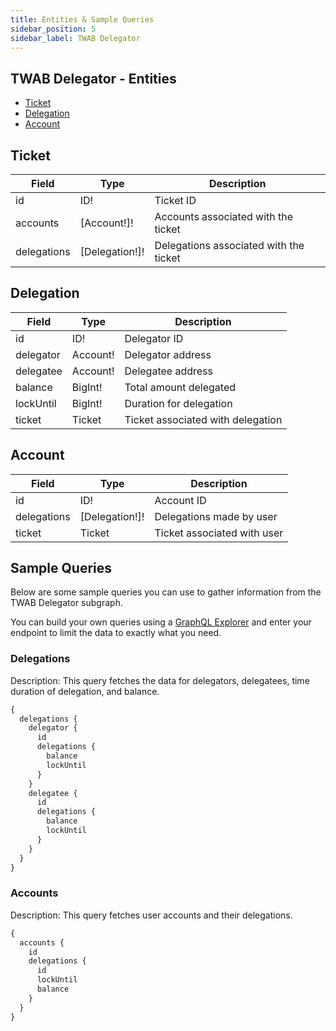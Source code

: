 ```yaml
---
title: Entities & Sample Queries
sidebar_position: 5
sidebar_label: TWAB Delegator
---
```


## TWAB Delegator - Entities

- [Ticket](#ticket)
- [Delegation](#delegation)
- [Account](#account)

## Ticket

| Field       | Type           | Description                            |
| ----------- | -------------- | -------------------------------------- |
| id          | ID!            | Ticket ID                              |
| accounts    | [Account!]!    | Accounts associated with the ticket    |
| delegations | [Delegation!]! | Delegations associated with the ticket |

## Delegation

| Field     | Type     | Description                       |
| --------- | -------- | --------------------------------- |
| id        | ID!      | Delegator ID                      |
| delegator | Account! | Delegator address                 |
| delegatee | Account! | Delegatee address                 |
| balance   | BigInt!  | Total amount delegated            |
| lockUntil | BigInt!  | Duration for delegation           |
| ticket    | Ticket   | Ticket associated with delegation |

## Account

| Field       | Type           | Description                 |
| ----------- | -------------- | --------------------------- |
| id          | ID!            | Account ID                  |
| delegations | [Delegation!]! | Delegations made by user    |
| ticket      | Ticket         | Ticket associated with user |

## Sample Queries

Below are some sample queries you can use to gather information from the TWAB Delegator subgraph.

You can build your own queries using a [GraphQL Explorer](https://graphiql-online.com/graphiql) and enter your endpoint to limit the data to exactly what you need.

### Delegations

Description: This query fetches the data for delegators, delegatees, time duration of delegation, and balance.

```graphql
{
  delegations {
    delegator {
      id
      delegations {
        balance
        lockUntil
      }
    }
    delegatee {
      id
      delegations {
        balance
        lockUntil
      }
    }
  }
}
```

### Accounts

Description: This query fetches user accounts and their delegations.

```graphql
{
  accounts {
    id
    delegations {
      id
      lockUntil
      balance
    }
  }
}
```
